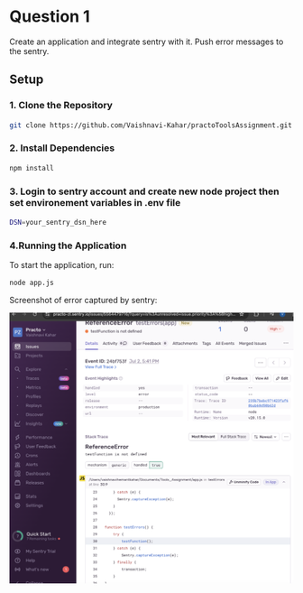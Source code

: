 # Question 1

Create an application and integrate sentry with it. Push error messages to the sentry.


## Setup

### 1. Clone the Repository

```bash
git clone https://github.com/Vaishnavi-Kahar/practoToolsAssignment.git
```
### 2. Install Dependencies

```bash
npm install
```

### 3. Login to sentry account and create new node project then set environement variables in .env file

```bash
DSN=your_sentry_dsn_here
```

### 4.Running the Application
To start the application, run:

```bash
node app.js
```

Screenshot of error captured by sentry:

![screenshot](ss.png)